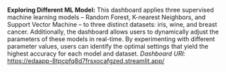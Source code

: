 **Exploring Different ML Model:**
This dashboard applies three supervised machine learning models – Random Forest, K-nearest Neighbors, and Support Vector Machine – to three distinct datasets: iris, wine, and breast cancer. 
Additionally, the dashboard allows users to dynamically adjust the parameters of these models in real-time. By experimenting with different parameter values, users can identify the optimal settings that yield the highest accuracy for each model and dataset.
*Dashboard URl:* https://edaapp-8tpcpfq8d7frsxocafgzed.streamlit.app/




